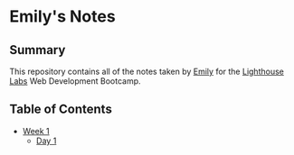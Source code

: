 # Emily's Notes

## Summary

This repository contains all of the notes taken by [Emily](https://github.com/MeowPup) for the [Lighthouse Labs](https://www.lighthouselabs.ca/) Web Development Bootcamp. 

## Table of Contents
* [Week 1](/Week_1)
  * [Day 1](/Week_1/Day_1)